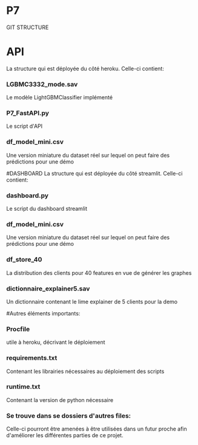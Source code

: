 # P7
GIT STRUCTURE

# API 
La structure qui est déployée du côté heroku. Celle-ci contient:
### LGBMC3332_mode.sav
Le modèle LightGBMClassifier implémenté
### P7_FastAPI.py
Le script d'API
### df_model_mini.csv
Une version miniature du dataset réel sur lequel on peut faire des prédictions pour une démo

#DASHBOARD
La structure qui est déployée du côté streamlit. Celle-ci contient:
### dashboard.py
Le script du dashboard streamlit
### df_model_mini.csv
Une version miniature du dataset réel sur lequel on peut faire des prédictions pour une démo
### df_store_40
La distribution des clients pour 40 features en vue de générer les graphes
### dictionnaire_explainer5.sav
Un dictionnaire contenant le lime explainer de 5 clients pour la demo

#Autres éléments importants:
### Procfile 
utile à heroku, décrivant le déploiement
### requirements.txt
Contenant les librairies nécessaires au déploiement des scripts
### runtime.txt
Contenant la version de python nécessaire

### Se trouve dans se dossiers d'autres files:
Celle-ci pourront être amenées à être utilisées dans un futur proche afin d'améliorer les différentes parties de ce projet.
